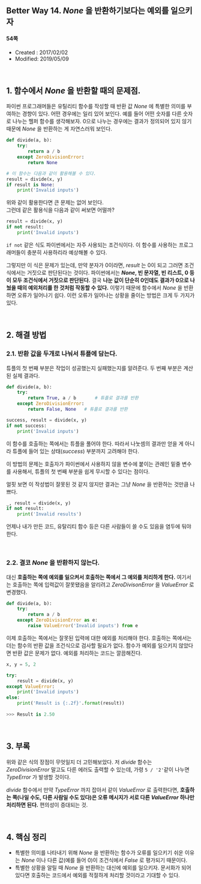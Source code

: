 ## Better Way 14. _None_ 을 반환하기보다는 예외를 일으키자

#### 54쪽

* Created : 2017/02/02
* Modified: 2019/05/09  

<br>


## 1. 함수에서 _None_ 을 반환할 때의 문제점.

파이썬 프로그래머들은 유틸리티 함수를 작성할 때 반환 값 _None_ 에 특별한 의미를 부여하는 경향이 있다. 어떤 경우에는 일리 있어 보인다. 예를 들어 어떤 숫자를 다른 숫자로 나누는 헬퍼 함수를 생각해보자. 0으로 나누는 경우에는 결과가 정의되어 있지 않기 때문에 _None_ 을 반환하는 게 자연스러워 보인다.  

```python
def divide(a, b):
    try:
        return a / b
    except ZeroDivisionError:
        return None

# 이 함수는 다음과 같이 활용해볼 수 있다.
result = divide(x, y)
if result is None:
    print('Invalid inputs')
```

위와 같이 활용한다면 큰 문제는 없어 보인다.  
그런데 같은 활용식을 다음과 같이 써보면 어떨까?  

```python
result = divide(x, y)
if not result:
    print('Invalid inputs')
```

`if not` 같은 식도 파이썬에서는 자주 사용되는 조건식이다. 이 함수를 사용하는 프로그래머들이 충분히 사용하리라 예상해볼 수 있다.  

그렇지만 이 식은 문제가 있는데, 만약 분자가 0이라면, _result_ 는 0이 되고 그러면 조건식에서는 거짓으로 판단된다는 것이다.  파이썬에서는 **_None_, 빈 문자열, 빈 리스트, 0 등이 모두 조건식에서 거짓으로 판단된다.** 결국 **나눈 값이 단순히 0인데도 결과가 0으로 나눴을 때의 예외처리를 한 것처럼 작동할 수 있다.** 이렇기 때문에 함수에서 _None_ 을 반환하면 오류가 일어나기 쉽다.  이런 오류가 일어나는 상황을 줄이는 방법은 크게 두 가지가 있다.

<br>


## 2. 해결 방법

### 2.1. 반환 값을 두개로 나눠서 튜플에 담는다.

튜플의 첫 번째 부분은 작업이 성공했는지 실패했는지를 알려준다. 두 번째 부분은 계산된 실제 결과다.  

```python
def divide(a, b):
    try:
        return True, a / b	     # 튜플로 결과를 반환
    except ZeroDivisionError:
        return False, None   # 튜플로 결과를 반환

success, result = divide(x, y)
if not success:
    print('Invalid inputs')
```

이 함수를 호출하는 쪽에서는 튜플을 풀어야 한다. 따라서 나눗셈의 결과만 얻을 게 아니라 튜플에 들어 있는 상태(_success_) 부분까지 고려해야 한다.  

이 방법의 문제는 호출자가 파이썬에서 사용하지 않을 변수에 붙이는 관례인 밑줄 변수를 사용해서, 튜플의 첫 번째 부분을 쉽게 무시할 수 있다는 점이다.  

얼핏 보면 이 작성법이 잘못된 것 같지 않지만 결과는 그냥 _None_ 을 반환하는 것만큼 나쁘다.  

```python
_, result = divide(x, y)
if not result:
    print('Invalid results')
```

언제나 내가 만든 코드, 유탈리티 함수 등은 다른 사람들이 쓸 수도 있음을 염두에 둬야 한다.

<br>

### 2.2. 결코 _None_ 을 반환하지 않는다.

대신 **호출하는 쪽에 예외를 일으켜서 호출하는 쪽에서 그 예외를 처리하게 한다.** 여기서는 호출하는 쪽에 입력값이 잘못됐음을 알리려고 _ZeroDivisonError_ 을 _ValueError_ 로 변경했다.

```python
def divide(a, b):
    try:
        return a / b
    except ZeroDivisionError as e:
        raise ValueError('Invalid inputs') from e
```

이제 호출하는 쪽에서는 잘못된 입력에 대한 예외를 처리해야 한다. 호출하는 쪽에서는 더는 함수의 반환 값을 조건식으로 검사할 필요가 없다. 함수가 예외를 일으키지 않았다면 반환 값은 문제가 없다. 예외를 처리하는 코드는 깔끔해진다.

```python
x, y = 5, 2

try:
    result = divide(x, y)
except ValueError:
    print('Invalid inputs')
else:
    print('Result is {:.2f}'.format(result))
    
>>> Result is 2.50
```

<br>

## 3. 부록 

위와 같은 식의 장점이 무엇일지 더 고민해보았다. 저 _divide_ 함수는 _ZeroDivisionError_ 말고도 다른 에러도 출력할 수 있는데,  가령 `5 / '2'`같이 나누면 _TypeError_ 가 발생할 것이다.  

_divide_ 함수에서 만약 _TypeError_ 까지 잡아서 같이 _ValueError_ 로 출력한다면, **호출하는 쪽(나일 수도, 다른 사람일 수도 있다)은 오류 메시지가 서로 다른 _ValueError_ 하나만 처리하면 된다.** 편의성이 증대되는 것.

<br>

## 4. 핵심 정리

* 특별한 의미를 나타내기 위해 _None_ 을 반환하는 함수가 오류를 일으키기 쉬운 이유는 _None_ 이나 다른 값(예를 들어 0)이 조건식에서 _False_ 로 평가되기 때문이다.
* 특별한 상황을 알릴 때 _None_ 을 반환하는 대신에 예외를 일으키자. 문서화가 되어 있다면 호출하는 코드에서 예외를 적절하게 처리할 것이라고 기대할 수 있다.
